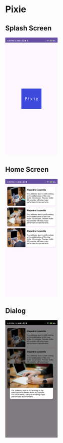 # Pixie

## Splash Screen


<img width="33%" src="https://github.com/i-sandeepp/Pixie/blob/252644854be66f32f98bb12df05b703c3175cc37/screens/Screenshot_2024-02-20-18-55-43-327_com.sandeep.pixie.jpg?raw=true" alt="">


## Home Screen

<img width="33%" src="https://github.com/i-sandeepp/Pixie/blob/252644854be66f32f98bb12df05b703c3175cc37/screens/Screenshot_2024-02-20-18-55-49-826_com.sandeep.pixie.jpg?raw=true" alt="">


## Dialog

<img width="33%" src="https://github.com/i-sandeepp/Pixie/blob/252644854be66f32f98bb12df05b703c3175cc37/screens/Screenshot_2024-02-20-18-55-53-843_com.sandeep.pixie.jpg?raw=true" alt="">
